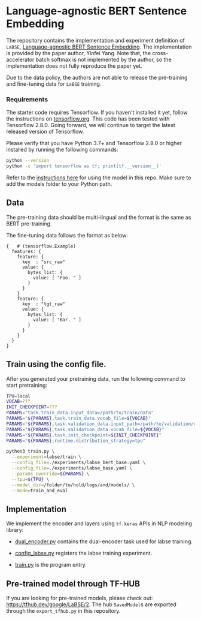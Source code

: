 # Language-agnostic BERT Sentence Embedding

The repository contains the implementation and experiment definition of `LaBSE`,
[Language-agnostic BERT Sentence Embedding](https://arxiv.org/pdf/2007.01852.pdf).
The implementation is provided by the paper author, Yinfei Yang. Note that,
the cross-accelerator batch softmax is not implemented by the author, so the
implementation does not fully reproduce the paper yet.

Due to the data policy, the authors are not able to release the pre-training and
fine-tuning data for `LaBSE` training.

### Requirements

The starter code requires Tensorflow. If you haven't installed it yet, follow
the instructions on [tensorflow.org][1].
This code has been tested with Tensorflow 2.8.0. Going forward,
we will continue to target the latest released version of Tensorflow.

Please verify that you have Python 3.7+ and Tensorflow 2.8.0 or higher
installed by running the following commands:

```sh
python --version
python -c 'import tensorflow as tf; print(tf.__version__)'
```

Refer to the [instructions here][2]
for using the model in this repo. Make sure to add the models folder to your
Python path.

[1]: https://www.tensorflow.org/install/
[2]:
https://github.com/tensorflow/models/tree/master/official#running-the-models

## Data

The pre-training data should be multi-lingual and the format is the same as BERT
pre-training.

The fine-tuning data follows the format as below:

```text
{   # (tensorflow.Example)
  features: {
    feature: {
      key  : "src_raw"
      value: {
        bytes_list: {
          value: [ "Foo. " ]
        }
      }
    }
    feature: {
      key  : "tgt_raw"
      value: {
        bytes_list: {
          value: [ "Bar. " ]
        }
      }
    }
  }
}
```

## Train using the config file.

After you generated your pretraining data, run the following command to start
pretraining:

```bash
TPU=local
VOCAB=???
INIT_CHECKPOINT=???
PARAMS="task.train_data.input_data=/path/to/train/data"
PARAMS="${PARAMS},task.train_data.vocab_file=${VOCAB}"
PARAMS="${PARAMS},task.validation_data.input_path=/path/to/validation/data"
PARAMS="${PARAMS},task.validation_data.vocab_file=${VOCAB}"
PARAMS="${PARAMS},task.init_checkpoint=${INIT_CHECKPOINT}"
PARAMS="${PARAMS},runtime.distribution_strategy=tpu"

python3 train.py \
  --experiment=labse/train \
  --config_file=./experiments/labse_bert_base.yaml \
  --config_file=./experiments/labse_base.yaml \
  --params_override=${PARAMS} \
  --tpu=${TPU} \
  --model_dir=/folder/to/hold/logs/and/models/ \
  --mode=train_and_eval
```

## Implementation

We implement the encoder and layers using `tf.keras` APIs in NLP
modeling library:

  * [dual_encoder.py](https://github.com/tensorflow/models/blob/master/official/nlp/tasks/dual_encoder.py)
  contains the dual-encoder task used for labse training.

  * [config_labse.py](https://github.com/tensorflow/models/blob/master/official/projects/labse/config_labse.py)
  registers the labse training experiment.

  * [train.py](https://github.com/tensorflow/models/blob/master/official/projects/labse/train.py)
  is the program entry.


## Pre-trained model through TF-HUB

If you are looking for pre-trained models, please check out:
https://tfhub.dev/google/LaBSE/2.
The hub `SavedModel`s are exported through the `export_tfhub.py` in
this repository.

